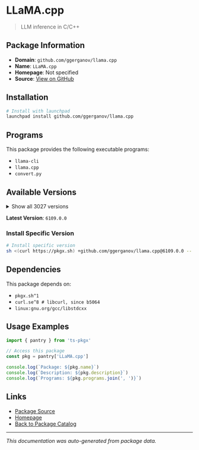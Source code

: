 # LLaMA.cpp

> LLM inference in C/C++

## Package Information

- **Domain**: `github.com/ggerganov/llama.cpp`
- **Name**: `LLaMA.cpp`
- **Homepage**: Not specified
- **Source**: [View on GitHub](https://github.com/pkgxdev/pantry/tree/main/projects/github.com/ggerganov/llama.cpp/package.yml)

## Installation

```bash
# Install with launchpad
launchpad install github.com/ggerganov/llama.cpp
```

## Programs

This package provides the following executable programs:

- `llama-cli`
- `llama.cpp`
- `convert.py`

## Available Versions

<details>
<summary>Show all 3027 versions</summary>

- `6109.0.0`, `6106.0.0`, `6105.0.0`, `6104.0.0`, `6103.0.0`
- `6102.0.0`, `6101.0.0`, `6100.0.0`, `6099.0.0`, `6098.0.0`
- `6097.0.0`, `6096.0.0`, `6095.0.0`, `6093.0.0`, `6092.0.0`
- `6090.0.0`, `6089.0.0`, `6088.0.0`, `6087.0.0`, `6085.0.0`
- `6084.0.0`, `6083.0.0`, `6082.0.0`, `6081.0.0`, `6080.0.0`
- `6079.0.0`, `6078.0.0`, `6076.0.0`, `6075.0.0`, `6074.0.0`
- `6073.0.0`, `6070.0.0`, `6067.0.0`, `6066.0.0`, `6065.0.0`
- `6064.0.0`, `6063.0.0`, `6062.0.0`, `6061.0.0`, `6060.0.0`
- `6059.0.0`, `6058.0.0`, `6057.0.0`, `6056.0.0`, `6055.0.0`
- `6054.0.0`, `6052.0.0`, `6051.0.0`, `6050.0.0`, `6049.0.0`
- `6048.0.0`, `6047.0.0`, `6045.0.0`, `6044.0.0`, `6043.0.0`
- `6042.0.0`, `6041.0.0`, `6040.0.0`, `6039.0.0`, `6038.0.0`
- `6037.0.0`, `6036.0.0`, `6035.0.0`, `6032.0.0`, `6031.0.0`
- `6030.0.0`, `6029.0.0`, `6027.0.0`, `6026.0.0`, `6025.0.0`
- `6024.0.0`, `6023.0.0`, `6022.0.0`, `6020.0.0`, `6018.0.0`
- `6017.0.0`, `6016.0.0`, `6015.0.0`, `6014.0.0`, `6013.0.0`
- `6012.0.0`, `6011.0.0`, `6002.0.0`, `6001.0.0`, `6000.0.0`
- `5999.0.0`, `5998.0.0`, `5997.0.0`, `5996.0.0`, `5995.0.0`
- `5994.0.0`, `5993.0.0`, `5992.0.0`, `5990.0.0`, `5989.0.0`
- `5988.0.0`, `5987.0.0`, `5986.0.0`, `5985.0.0`, `5984.0.0`
- `5981.0.0`, `5980.0.0`, `5979.0.0`, `5978.0.0`, `5976.0.0`
- `5975.0.0`, `5973.0.0`, `5972.0.0`, `5970.0.0`, `5968.0.0`
- `5967.0.0`, `5966.0.0`, `5965.0.0`, `5963.0.0`, `5962.0.0`
- `5961.0.0`, `5960.0.0`, `5959.0.0`, `5958.0.0`, `5957.0.0`
- `5956.0.0`, `5954.0.0`, `5953.0.0`, `5952.0.0`, `5950.0.0`
- `5949.0.0`, `5943.0.0`, `5942.0.0`, `5941.0.0`, `5940.0.0`
- `5937.0.0`, `5936.0.0`, `5935.0.0`, `5934.0.0`, `5933.0.0`
- `5932.0.0`, `5930.0.0`, `5929.0.0`, `5928.0.0`, `5927.0.0`
- `5924.0.0`, `5923.0.0`, `5922.0.0`, `5921.0.0`, `5920.0.0`
- `5919.0.0`, `5916.0.0`, `5914.0.0`, `5913.0.0`, `5912.0.0`
- `5911.0.0`, `5910.0.0`, `5909.0.0`, `5908.0.0`, `5904.0.0`
- `5902.0.0`, `5901.0.0`, `5900.0.0`, `5899.0.0`, `5898.0.0`
- `5897.0.0`, `5896.0.0`, `5895.0.0`, `5894.0.0`, `5893.0.0`
- `5892.0.0`, `5891.0.0`, `5890.0.0`, `5889.0.0`, `5888.0.0`
- `5887.0.0`, `5886.0.0`, `5884.0.0`, `5882.0.0`, `5880.0.0`
- `5876.0.0`, `5875.0.0`, `5874.0.0`, `5873.0.0`, `5872.0.0`
- `5870.0.0`, `5869.0.0`, `5868.0.0`, `5867.0.0`, `5866.0.0`
- `5865.0.0`, `5864.0.0`, `5863.0.0`, `5862.0.0`, `5861.0.0`
- `5860.0.0`, `5859.0.0`, `5858.0.0`, `5857.0.0`, `5856.0.0`
- `5855.0.0`, `5854.0.0`, `5853.0.0`, `5852.0.0`, `5851.0.0`
- `5849.0.0`, `5848.0.0`, `5847.0.0`, `5846.0.0`, `5845.0.0`
- `5844.0.0`, `5843.0.0`, `5841.0.0`, `5840.0.0`, `5839.0.0`
- `5838.0.0`, `5837.0.0`, `5836.0.0`, `5835.0.0`, `5834.0.0`
- `5833.0.0`, `5832.0.0`, `5831.0.0`, `5830.0.0`, `5829.0.0`
- `5828.0.0`, `5827.0.0`, `5826.0.0`, `5825.0.0`, `5824.0.0`
- `5823.0.0`, `5822.0.0`, `5821.0.0`, `5820.0.0`, `5819.0.0`
- `5817.0.0`, `5816.0.0`, `5815.0.0`, `5814.0.0`, `5812.0.0`
- `5811.0.0`, `5809.0.0`, `5808.0.0`, `5804.0.0`, `5803.0.0`
- `5802.0.0`, `5801.0.0`, `5798.0.0`, `5797.0.0`, `5795.0.0`
- `5794.0.0`, `5793.0.0`, `5792.0.0`, `5788.0.0`, `5787.0.0`
- `5785.0.0`, `5784.0.0`, `5783.0.0`, `5782.0.0`, `5780.0.0`
- `5778.0.0`, `5777.0.0`, `5775.0.0`, `5774.0.0`, `5773.0.0`
- `5772.0.0`, `5771.0.0`, `5770.0.0`, `5769.0.0`, `5760.0.0`
- `5759.0.0`, `5757.0.0`, `5756.0.0`, `5755.0.0`, `5754.0.0`
- `5753.0.0`, `5752.0.0`, `5751.0.0`, `5749.0.0`, `5747.0.0`
- `5745.0.0`, `5744.0.0`, `5743.0.0`, `5742.0.0`, `5740.0.0`
- `5738.0.0`, `5737.0.0`, `5736.0.0`, `5735.0.0`, `5734.0.0`
- `5733.0.0`, `5731.0.0`, `5729.0.0`, `5728.0.0`, `5726.0.0`
- `5723.0.0`, `5722.0.0`, `5721.0.0`, `5720.0.0`, `5719.0.0`
- `5718.0.0`, `5717.0.0`, `5716.0.0`, `5715.0.0`, `5714.0.0`
- `5713.0.0`, `5712.0.0`, `5711.0.0`, `5709.0.0`, `5708.0.0`
- `5707.0.0`, `5706.0.0`, `5704.0.0`, `5703.0.0`, `5702.0.0`
- `5701.0.0`, `5699.0.0`, `5698.0.0`, `5697.0.0`, `5696.0.0`
- `5695.0.0`, `5693.0.0`, `5689.0.0`, `5688.0.0`, `5687.0.0`
- `5686.0.0`, `5685.0.0`, `5684.0.0`, `5683.0.0`, `5682.0.0`
- `5681.0.0`, `5679.0.0`, `5676.0.0`, `5675.0.0`, `5674.0.0`
- `5673.0.0`, `5672.0.0`, `5671.0.0`, `5670.0.0`, `5669.0.0`
- `5668.0.0`, `5667.0.0`, `5666.0.0`, `5664.0.0`, `5662.0.0`
- `5659.0.0`, `5657.0.0`, `5655.0.0`, `5654.0.0`, `5653.0.0`
- `5652.0.0`, `5651.0.0`, `5650.0.0`, `5649.0.0`, `5648.0.0`
- `5646.0.0`, `5645.0.0`, `5644.0.0`, `5642.0.0`, `5641.0.0`
- `5640.0.0`, `5639.0.0`, `5638.0.0`, `5637.0.0`, `5636.0.0`
- `5634.0.0`, `5633.0.0`, `5632.0.0`, `5631.0.0`, `5630.0.0`
- `5629.0.0`, `5627.0.0`, `5625.0.0`, `5624.0.0`, `5622.0.0`
- `5621.0.0`, `5620.0.0`, `5618.0.0`, `5617.0.0`, `5615.0.0`
- `5614.0.0`, `5613.0.0`, `5612.0.0`, `5610.0.0`, `5609.0.0`
- `5608.0.0`, `5606.0.0`, `5604.0.0`, `5603.0.0`, `5602.0.0`
- `5601.0.0`, `5600.0.0`, `5598.0.0`, `5596.0.0`, `5595.0.0`
- `5593.0.0`, `5592.0.0`, `5591.0.0`, `5590.0.0`, `5589.0.0`
- `5588.0.0`, `5587.0.0`, `5586.0.0`, `5585.0.0`, `5584.0.0`
- `5581.0.0`, `5580.0.0`, `5578.0.0`, `5577.0.0`, `5576.0.0`
- `5575.0.0`, `5574.0.0`, `5573.0.0`, `5572.0.0`, `5571.0.0`
- `5569.0.0`, `5568.0.0`, `5560.0.0`, `5559.0.0`, `5558.0.0`
- `5556.0.0`, `5555.0.0`, `5554.0.0`, `5552.0.0`, `5551.0.0`
- `5548.0.0`, `5547.0.0`, `5546.0.0`, `5545.0.0`, `5544.0.0`
- `5543.0.0`, `5541.0.0`, `5540.0.0`, `5539.0.0`, `5538.0.0`
- `5537.0.0`, `5535.0.0`, `5534.0.0`, `5533.0.0`, `5532.0.0`
- `5530.0.0`, `5529.0.0`, `5526.0.0`, `5524.0.0`, `5522.0.0`
- `5519.0.0`, `5517.0.0`, `5516.0.0`, `5515.0.0`, `5514.0.0`
- `5513.0.0`, `5512.0.0`, `5510.0.0`, `5509.0.0`, `5508.0.0`
- `5506.0.0`, `5505.0.0`, `5504.0.0`, `5503.0.0`, `5502.0.0`
- `5501.0.0`, `5499.0.0`, `5498.0.0`, `5497.0.0`, `5495.0.0`
- `5494.0.0`, `5493.0.0`, `5492.0.0`, `5490.0.0`, `5489.0.0`
- `5488.0.0`, `5486.0.0`, `5484.0.0`, `5483.0.0`, `5481.0.0`
- `5480.0.0`, `5479.0.0`, `5478.0.0`, `5477.0.0`, `5476.0.0`
- `5475.0.0`, `5474.0.0`, `5473.0.0`, `5472.0.0`, `5471.0.0`
- `5468.0.0`, `5466.0.0`, `5465.0.0`, `5464.0.0`, `5463.0.0`
- `5462.0.0`, `5461.0.0`, `5460.0.0`, `5459.0.0`, `5458.0.0`
- `5456.0.0`, `5454.0.0`, `5453.0.0`, `5452.0.0`, `5451.0.0`
- `5450.0.0`, `5449.0.0`, `5448.0.0`, `5446.0.0`, `5444.0.0`
- `5443.0.0`, `5442.0.0`, `5441.0.0`, `5440.0.0`, `5439.0.0`
- `5438.0.0`, `5437.0.0`, `5436.0.0`, `5435.0.0`, `5434.0.0`
- `5432.0.0`, `5431.0.0`, `5430.0.0`, `5429.0.0`, `5427.0.0`
- `5426.0.0`, `5425.0.0`, `5423.0.0`, `5422.0.0`, `5421.0.0`
- `5417.0.0`, `5415.0.0`, `5414.0.0`, `5412.0.0`, `5411.0.0`
- `5410.0.0`, `5409.0.0`, `5406.0.0`, `5405.0.0`, `5404.0.0`
- `5402.0.0`, `5401.0.0`, `5400.0.0`, `5395.0.0`, `5394.0.0`
- `5392.0.0`, `5391.0.0`, `5390.0.0`, `5388.0.0`, `5387.0.0`
- `5385.0.0`, `5384.0.0`, `5382.0.0`, `5381.0.0`, `5380.0.0`
- `5379.0.0`, `5378.0.0`, `5377.0.0`, `5372.0.0`, `5371.0.0`
- `5370.0.0`, `5368.0.0`, `5367.0.0`, `5366.0.0`, `5365.0.0`
- `5363.0.0`, `5361.0.0`, `5360.0.0`, `5359.0.0`, `5358.0.0`
- `5357.0.0`, `5356.0.0`, `5355.0.0`, `5354.0.0`, `5353.0.0`
- `5352.0.0`, `5351.0.0`, `5350.0.0`, `5349.0.0`, `5347.0.0`
- `5346.0.0`, `5345.0.0`, `5344.0.0`, `5342.0.0`, `5341.0.0`
- `5340.0.0`, `5338.0.0`, `5336.0.0`, `5335.0.0`, `5334.0.0`
- `5333.0.0`, `5332.0.0`, `5331.0.0`, `5330.0.0`, `5329.0.0`
- `5328.0.0`, `5327.0.0`, `5326.0.0`, `5325.0.0`, `5324.0.0`
- `5323.0.0`, `5322.0.0`, `5321.0.0`, `5320.0.0`, `5318.0.0`
- `5317.0.0`, `5313.0.0`, `5311.0.0`, `5310.0.0`, `5309.0.0`
- `5308.0.0`, `5306.0.0`, `5303.0.0`, `5302.0.0`, `5301.0.0`
- `5300.0.0`, `5299.0.0`, `5298.0.0`, `5297.0.0`, `5296.0.0`
- `5295.0.0`, `5293.0.0`, `5292.0.0`, `5289.0.0`, `5287.0.0`
- `5286.0.0`, `5284.0.0`, `5283.0.0`, `5281.0.0`, `5280.0.0`
- `5279.0.0`, `5278.0.0`, `5277.0.0`, `5276.0.0`, `5275.0.0`
- `5274.0.0`, `5273.0.0`, `5272.0.0`, `5271.0.0`, `5270.0.0`
- `5269.0.0`, `5267.0.0`, `5266.0.0`, `5265.0.0`, `5261.0.0`
- `5260.0.0`, `5259.0.0`, `5258.0.0`, `5257.0.0`, `5255.0.0`
- `5254.0.0`, `5253.0.0`, `5252.0.0`, `5250.0.0`, `5249.0.0`
- `5248.0.0`, `5246.0.0`, `5243.0.0`, `5242.0.0`, `5241.0.0`
- `5239.0.0`, `5237.0.0`, `5236.0.0`, `5235.0.0`, `5233.0.0`
- `5232.0.0`, `5231.0.0`, `5230.0.0`, `5228.0.0`, `5226.0.0`
- `5225.0.0`, `5223.0.0`, `5222.0.0`, `5221.0.0`, `5220.0.0`
- `5219.0.0`, `5218.0.0`, `5217.0.0`, `5216.0.0`, `5215.0.0`
- `5214.0.0`, `5213.0.0`, `5212.0.0`, `5211.0.0`, `5210.0.0`
- `5209.0.0`, `5208.0.0`, `5207.0.0`, `5205.0.0`, `5204.0.0`
- `5202.0.0`, `5201.0.0`, `5200.0.0`, `5199.0.0`, `5198.0.0`
- `5197.0.0`, `5196.0.0`, `5195.0.0`, `5194.0.0`, `5193.0.0`
- `5192.0.0`, `5191.0.0`, `5190.0.0`, `5189.0.0`, `5188.0.0`
- `5187.0.0`, `5186.0.0`, `5185.0.0`, `5184.0.0`, `5181.0.0`
- `5180.0.0`, `5178.0.0`, `5177.0.0`, `5176.0.0`, `5175.0.0`
- `5174.0.0`, `5173.0.0`, `5171.0.0`, `5170.0.0`, `5169.0.0`
- `5166.0.0`, `5165.0.0`, `5164.0.0`, `5163.0.0`, `5162.0.0`
- `5161.0.0`, `5160.0.0`, `5159.0.0`, `5158.0.0`, `5156.0.0`
- `5155.0.0`, `5153.0.0`, `5152.0.0`, `5151.0.0`, `5150.0.0`
- `5149.0.0`, `5148.0.0`, `5147.0.0`, `5146.0.0`, `5145.0.0`
- `5144.0.0`, `5143.0.0`, `5142.0.0`, `5141.0.0`, `5140.0.0`
- `5138.0.0`, `5137.0.0`, `5136.0.0`, `5135.0.0`, `5134.0.0`
- `5133.0.0`, `5132.0.0`, `5131.0.0`, `5129.0.0`, `5127.0.0`
- `5126.0.0`, `5125.0.0`, `5124.0.0`, `5123.0.0`, `5122.0.0`
- `5121.0.0`, `5120.0.0`, `5119.0.0`, `5118.0.0`, `5117.0.0`
- `5116.0.0`, `5115.0.0`, `5114.0.0`, `5113.0.0`, `5108.0.0`
- `5107.0.0`, `5106.0.0`, `5099.0.0`, `5097.0.0`, `5096.0.0`
- `5094.0.0`, `5093.0.0`, `5092.0.0`, `5089.0.0`, `5086.0.0`
- `5085.0.0`, `5084.0.0`, `5083.0.0`, `5082.0.0`, `5081.0.0`
- `5080.0.0`, `5079.0.0`, `5078.0.0`, `5076.0.0`, `5074.0.0`
- `5073.0.0`, `5072.0.0`, `5071.0.0`, `5066.0.0`, `5064.0.0`
- `5062.0.0`, `5061.0.0`, `5060.0.0`, `5059.0.0`, `5058.0.0`
- `5057.0.0`, `5056.0.0`, `5055.0.0`, `5054.0.0`, `5053.0.0`
- `5052.0.0`, `5050.0.0`, `5049.0.0`, `5046.0.0`, `5045.0.0`
- `5043.0.0`, `5041.0.0`, `5039.0.0`, `5038.0.0`, `5037.0.0`
- `5036.0.0`, `5035.0.0`, `5034.0.0`, `5033.0.0`, `5032.0.0`
- `5031.0.0`, `5030.0.0`, `5029.0.0`, `5028.0.0`, `5026.0.0`
- `5025.0.0`, `5022.0.0`, `5021.0.0`, `5019.0.0`, `5018.0.0`
- `5017.0.0`, `5016.0.0`, `5015.0.0`, `5013.0.0`, `5012.0.0`
- `5010.0.0`, `5009.0.0`, `5006.0.0`, `5005.0.0`, `5004.0.0`
- `5003.0.0`, `5002.0.0`, `5001.0.0`, `4999.0.0`, `4998.0.0`
- `4997.0.0`, `4992.0.0`, `4991.0.0`, `4990.0.0`, `4988.0.0`
- `4987.0.0`, `4986.0.0`, `4985.0.0`, `4984.0.0`, `4982.0.0`
- `4981.0.0`, `4980.0.0`, `4978.0.0`, `4977.0.0`, `4976.0.0`
- `4974.0.0`, `4972.0.0`, `4970.0.0`, `4969.0.0`, `4967.0.0`
- `4966.0.0`, `4964.0.0`, `4963.0.0`, `4961.0.0`, `4958.0.0`
- `4957.0.0`, `4956.0.0`, `4953.0.0`, `4951.0.0`, `4948.0.0`
- `4947.0.0`, `4945.0.0`, `4944.0.0`, `4942.0.0`, `4940.0.0`
- `4939.0.0`, `4938.0.0`, `4937.0.0`, `4936.0.0`, `4935.0.0`
- `4934.0.0`, `4933.0.0`, `4932.0.0`, `4930.0.0`, `4929.0.0`
- `4927.0.0`, `4926.0.0`, `4925.0.0`, `4924.0.0`, `4923.0.0`
- `4921.0.0`, `4920.0.0`, `4919.0.0`, `4916.0.0`, `4915.0.0`
- `4914.0.0`, `4913.0.0`, `4912.0.0`, `4911.0.0`, `4910.0.0`
- `4909.0.0`, `4908.0.0`, `4907.0.0`, `4905.0.0`, `4903.0.0`
- `4902.0.0`, `4901.0.0`, `4900.0.0`, `4899.0.0`, `4898.0.0`
- `4897.0.0`, `4896.0.0`, `4895.0.0`, `4893.0.0`, `4892.0.0`
- `4891.0.0`, `4889.0.0`, `4888.0.0`, `4886.0.0`, `4885.0.0`
- `4884.0.0`, `4882.0.0`, `4880.0.0`, `4879.0.0`, `4877.0.0`
- `4876.0.0`, `4875.0.0`, `4874.0.0`, `4873.0.0`, `4872.0.0`
- `4871.0.0`, `4870.0.0`, `4869.0.0`, `4868.0.0`, `4867.0.0`
- `4865.0.0`, `4864.0.0`, `4863.0.0`, `4861.0.0`, `4860.0.0`
- `4859.0.0`, `4856.0.0`, `4855.0.0`, `4854.0.0`, `4853.0.0`
- `4851.0.0`, `4849.0.0`, `4848.0.0`, `4847.0.0`, `4846.0.0`
- `4837.0.0`, `4836.0.0`, `4835.0.0`, `4834.0.0`, `4833.0.0`
- `4832.0.0`, `4831.0.0`, `4830.0.0`, `4829.0.0`, `4827.0.0`
- `4826.0.0`, `4824.0.0`, `4823.0.0`, `4821.0.0`, `4820.0.0`
- `4819.0.0`, `4818.0.0`, `4806.0.0`, `4805.0.0`, `4804.0.0`
- `4803.0.0`, `4801.0.0`, `4800.0.0`, `4799.0.0`, `4798.0.0`
- `4797.0.0`, `4796.0.0`, `4793.0.0`, `4792.0.0`, `4790.0.0`
- `4789.0.0`, `4788.0.0`, `4786.0.0`, `4785.0.0`, `4784.0.0`
- `4783.0.0`, `4778.0.0`, `4777.0.0`, `4776.0.0`, `4775.0.0`
- `4774.0.0`, `4773.0.0`, `4771.0.0`, `4770.0.0`, `4769.0.0`
- `4768.0.0`, `4767.0.0`, `4765.0.0`, `4764.0.0`, `4763.0.0`
- `4762.0.0`, `4761.0.0`, `4760.0.0`, `4759.0.0`, `4756.0.0`
- `4755.0.0`, `4754.0.0`, `4753.0.0`, `4751.0.0`, `4749.0.0`
- `4747.0.0`, `4746.0.0`, `4745.0.0`, `4743.0.0`, `4742.0.0`
- `4739.0.0`, `4738.0.0`, `4735.0.0`, `4734.0.0`, `4733.0.0`
- `4732.0.0`, `4731.0.0`, `4730.0.0`, `4728.0.0`, `4727.0.0`
- `4724.0.0`, `4722.0.0`, `4721.0.0`, `4720.0.0`, `4719.0.0`
- `4718.0.0`, `4717.0.0`, `4716.0.0`, `4714.0.0`, `4713.0.0`
- `4712.0.0`, `4710.0.0`, `4708.0.0`, `4707.0.0`, `4706.0.0`
- `4705.0.0`, `4704.0.0`, `4702.0.0`, `4699.0.0`, `4698.0.0`
- `4696.0.0`, `4695.0.0`, `4694.0.0`, `4692.0.0`, `4689.0.0`
- `4688.0.0`, `4686.0.0`, `4683.0.0`, `4682.0.0`, `4681.0.0`
- `4679.0.0`, `4678.0.0`, `4677.0.0`, `4676.0.0`, `4675.0.0`
- `4671.0.0`, `4667.0.0`, `4666.0.0`, `4663.0.0`, `4662.0.0`
- `4661.0.0`, `4660.0.0`, `4659.0.0`, `4658.0.0`, `4657.0.0`
- `4651.0.0`, `4649.0.0`, `4648.0.0`, `4647.0.0`, `4646.0.0`
- `4644.0.0`, `4643.0.0`, `4642.0.0`, `4641.0.0`, `4640.0.0`
- `4639.0.0`, `4637.0.0`, `4636.0.0`, `4634.0.0`, `4633.0.0`
- `4631.0.0`, `4628.0.0`, `4623.0.0`, `4621.0.0`, `4620.0.0`
- `4619.0.0`, `4618.0.0`, `4617.0.0`, `4616.0.0`, `4615.0.0`
- `4614.0.0`, `4613.0.0`, `4611.0.0`, `4610.0.0`, `4609.0.0`
- `4608.0.0`, `4607.0.0`, `4606.0.0`, `4605.0.0`, `4604.0.0`
- `4603.0.0`, `4601.0.0`, `4600.0.0`, `4599.0.0`, `4598.0.0`
- `4595.0.0`, `4594.0.0`, `4589.0.0`, `4588.0.0`, `4586.0.0`
- `4585.0.0`, `4583.0.0`, `4581.0.0`, `4580.0.0`, `4576.0.0`
- `4575.0.0`, `4574.0.0`, `4572.0.0`, `4570.0.0`, `4569.0.0`
- `4568.0.0`, `4567.0.0`, `4566.0.0`, `4565.0.0`, `4564.0.0`
- `4562.0.0`, `4560.0.0`, `4559.0.0`, `4557.0.0`, `4552.0.0`
- `4550.0.0`, `4549.0.0`, `4548.0.0`, `4547.0.0`, `4546.0.0`
- `4545.0.0`, `4543.0.0`, `4542.0.0`, `4539.0.0`, `4538.0.0`
- `4537.0.0`, `4536.0.0`, `4535.0.0`, `4534.0.0`, `4533.0.0`
- `4532.0.0`, `4529.0.0`, `4528.0.0`, `4527.0.0`, `4526.0.0`
- `4525.0.0`, `4524.0.0`, `4523.0.0`, `4522.0.0`, `4521.0.0`
- `4520.0.0`, `4519.0.0`, `4518.0.0`, `4516.0.0`, `4514.0.0`
- `4513.0.0`, `4512.0.0`, `4510.0.0`, `4509.0.0`, `4508.0.0`
- `4506.0.0`, `4504.0.0`, `4503.0.0`, `4502.0.0`, `4501.0.0`
- `4500.0.0`, `4499.0.0`, `4497.0.0`, `4493.0.0`, `4491.0.0`
- `4488.0.0`, `4487.0.0`, `4485.0.0`, `4481.0.0`, `4475.0.0`
- `4474.0.0`, `4468.0.0`, `4467.0.0`, `4466.0.0`, `4465.0.0`
- `4464.0.0`, `4458.0.0`, `4457.0.0`, `4456.0.0`, `4453.0.0`
- `4451.0.0`, `4450.0.0`, `4447.0.0`, `4446.0.0`, `4445.0.0`
- `4443.0.0`, `4440.0.0`, `4439.0.0`, `4438.0.0`, `4437.0.0`
- `4435.0.0`, `4434.0.0`, `4433.0.0`, `4432.0.0`, `4431.0.0`
- `4430.0.0`, `4428.0.0`, `4426.0.0`, `4425.0.0`, `4424.0.0`
- `4423.0.0`, `4422.0.0`, `4421.0.0`, `4420.0.0`, `4419.0.0`
- `4418.0.0`, `4416.0.0`, `4415.0.0`, `4414.0.0`, `4411.0.0`
- `4409.0.0`, `4406.0.0`, `4404.0.0`, `4403.0.0`, `4402.0.0`
- `4400.0.0`, `4399.0.0`, `4398.0.0`, `4397.0.0`, `4396.0.0`
- `4394.0.0`, `4393.0.0`, `4392.0.0`, `4391.0.0`, `4390.0.0`
- `4389.0.0`, `4388.0.0`, `4387.0.0`, `4386.0.0`, `4385.0.0`
- `4384.0.0`, `4383.0.0`, `4382.0.0`, `4381.0.0`, `4380.0.0`
- `4379.0.0`, `4378.0.0`, `4376.0.0`, `4375.0.0`, `4372.0.0`
- `4371.0.0`, `4369.0.0`, `4368.0.0`, `4367.0.0`, `4366.0.0`
- `4365.0.0`, `4363.0.0`, `4362.0.0`, `4361.0.0`, `4360.0.0`
- `4359.0.0`, `4358.0.0`, `4357.0.0`, `4354.0.0`, `4353.0.0`
- `4351.0.0`, `4350.0.0`, `4349.0.0`, `4348.0.0`, `4343.0.0`
- `4342.0.0`, `4341.0.0`, `4338.0.0`, `4337.0.0`, `4333.0.0`
- `4331.0.0`, `4329.0.0`, `4327.0.0`, `4326.0.0`, `4325.0.0`
- `4324.0.0`, `4321.0.0`, `4320.0.0`, `4319.0.0`, `4318.0.0`
- `4317.0.0`, `4315.0.0`, `4314.0.0`, `4312.0.0`, `4311.0.0`
- `4304.0.0`, `4302.0.0`, `4301.0.0`, `4300.0.0`, `4299.0.0`
- `4298.0.0`, `4297.0.0`, `4296.0.0`, `4295.0.0`, `4293.0.0`
- `4292.0.0`, `4291.0.0`, `4290.0.0`, `4288.0.0`, `4287.0.0`
- `4285.0.0`, `4284.0.0`, `4283.0.0`, `4282.0.0`, `4281.0.0`
- `4280.0.0`, `4279.0.0`, `4276.0.0`, `4273.0.0`, `4272.0.0`
- `4271.0.0`, `4267.0.0`, `4266.0.0`, `4265.0.0`, `4262.0.0`
- `4261.0.0`, `4260.0.0`, `4258.0.0`, `4256.0.0`, `4255.0.0`
- `4254.0.0`, `4253.0.0`, `4248.0.0`, `4246.0.0`, `4243.0.0`
- `4242.0.0`, `4240.0.0`, `4239.0.0`, `4234.0.0`, `4233.0.0`
- `4231.0.0`, `4230.0.0`, `4227.0.0`, `4226.0.0`, `4224.0.0`
- `4222.0.0`, `4221.0.0`, `4220.0.0`, `4219.0.0`, `4218.0.0`
- `4217.0.0`, `4216.0.0`, `4215.0.0`, `4214.0.0`, `4212.0.0`
- `4210.0.0`, `4209.0.0`, `4208.0.0`, `4206.0.0`, `4204.0.0`
- `4203.0.0`, `4202.0.0`, `4201.0.0`, `4200.0.0`, `4195.0.0`
- `4191.0.0`, `4179.0.0`, `4178.0.0`, `4177.0.0`, `4176.0.0`
- `4175.0.0`, `4174.0.0`, `4173.0.0`, `4171.0.0`, `4170.0.0`
- `4169.0.0`, `4168.0.0`, `4167.0.0`, `4164.0.0`, `4163.0.0`
- `4162.0.0`, `4161.0.0`, `4160.0.0`, `4157.0.0`, `4154.0.0`
- `4153.0.0`, `4151.0.0`, `4150.0.0`, `4149.0.0`, `4148.0.0`
- `4143.0.0`, `4142.0.0`, `4141.0.0`, `4139.0.0`, `4138.0.0`
- `4137.0.0`, `4134.0.0`, `4133.0.0`, `4132.0.0`, `4131.0.0`
- `4130.0.0`, `4129.0.0`, `4128.0.0`, `4127.0.0`, `4126.0.0`
- `4122.0.0`, `4120.0.0`, `4118.0.0`, `4115.0.0`, `4114.0.0`
- `4113.0.0`, `4112.0.0`, `4111.0.0`, `4103.0.0`, `4102.0.0`
- `4100.0.0`, `4098.0.0`, `4095.0.0`, `4094.0.0`, `4092.0.0`
- `4091.0.0`, `4088.0.0`, `4087.0.0`, `4082.0.0`, `4081.0.0`
- `4080.0.0`, `4079.0.0`, `4078.0.0`, `4077.0.0`, `4076.0.0`
- `4075.0.0`, `4071.0.0`, `4069.0.0`, `4068.0.0`, `4067.0.0`
- `4066.0.0`, `4065.0.0`, `4062.0.0`, `4056.0.0`, `4055.0.0`
- `4053.0.0`, `4052.0.0`, `4050.0.0`, `4048.0.0`, `4044.0.0`
- `4042.0.0`, `4041.0.0`, `4040.0.0`, `4038.0.0`, `4037.0.0`
- `4036.0.0`, `4034.0.0`, `4033.0.0`, `4032.0.0`, `4027.0.0`
- `4026.0.0`, `4025.0.0`, `4024.0.0`, `4023.0.0`, `4020.0.0`
- `4019.0.0`, `4016.0.0`, `4015.0.0`, `4014.0.0`, `4013.0.0`
- `4011.0.0`, `4010.0.0`, `4009.0.0`, `4007.0.0`, `4006.0.0`
- `4005.0.0`, `4003.0.0`, `4002.0.0`, `4001.0.0`, `4000.0.0`
- `3999.0.0`, `3998.0.0`, `3997.0.0`, `3996.0.0`, `3995.0.0`
- `3994.0.0`, `3991.0.0`, `3990.0.0`, `3989.0.0`, `3988.0.0`
- `3987.0.0`, `3985.0.0`, `3984.0.0`, `3983.0.0`, `3982.0.0`
- `3978.0.0`, `3977.0.0`, `3975.0.0`, `3974.0.0`, `3972.0.0`
- `3971.0.0`, `3970.0.0`, `3967.0.0`, `3964.0.0`, `3962.0.0`
- `3961.0.0`, `3960.0.0`, `3958.0.0`, `3957.0.0`, `3952.0.0`
- `3950.0.0`, `3949.0.0`, `3948.0.0`, `3946.0.0`, `3943.0.0`
- `3942.0.0`, `3941.0.0`, `3940.0.0`, `3939.0.0`, `3938.0.0`
- `3936.0.0`, `3935.0.0`, `3933.0.0`, `3932.0.0`, `3931.0.0`
- `3930.0.0`, `3927.0.0`, `3926.0.0`, `3925.0.0`, `3923.0.0`
- `3922.0.0`, `3921.0.0`, `3920.0.0`, `3917.0.0`, `3916.0.0`
- `3914.0.0`, `3912.0.0`, `3911.0.0`, `3909.0.0`, `3907.0.0`
- `3906.0.0`, `3905.0.0`, `3904.0.0`, `3903.0.0`, `3902.0.0`
- `3901.0.0`, `3899.0.0`, `3898.0.0`, `3896.0.0`, `3895.0.0`
- `3892.0.0`, `3889.0.0`, `3887.0.0`, `3886.0.0`, `3883.0.0`
- `3880.0.0`, `3878.0.0`, `3874.0.0`, `3873.0.0`, `3872.0.0`
- `3870.0.0`, `3869.0.0`, `3868.0.0`, `3867.0.0`, `3866.0.0`
- `3865.0.0`, `3864.0.0`, `3863.0.0`, `3861.0.0`, `3856.0.0`
- `3855.0.0`, `3853.0.0`, `3849.0.0`, `3848.0.0`, `3847.0.0`
- `3841.0.0`, `3837.0.0`, `3835.0.0`, `3834.0.0`, `3832.0.0`
- `3831.0.0`, `3829.0.0`, `3828.0.0`, `3827.0.0`, `3825.0.0`
- `3824.0.0`, `3823.0.0`, `3822.0.0`, `3821.0.0`, `3818.0.0`
- `3817.0.0`, `3816.0.0`, `3814.0.0`, `3813.0.0`, `3812.0.0`
- `3811.0.0`, `3808.0.0`, `3807.0.0`, `3806.0.0`, `3805.0.0`
- `3804.0.0`, `3803.0.0`, `3802.0.0`, `3801.0.0`, `3800.0.0`
- `3799.0.0`, `3798.0.0`, `3795.0.0`, `3790.0.0`, `3789.0.0`
- `3788.0.0`, `3787.0.0`, `3786.0.0`, `3785.0.0`, `3783.0.0`
- `3782.0.0`, `3781.0.0`, `3779.0.0`, `3778.0.0`, `3777.0.0`
- `3775.0.0`, `3774.0.0`, `3772.0.0`, `3771.0.0`, `3770.0.0`
- `3767.0.0`, `3766.0.0`, `3765.0.0`, `3764.0.0`, `3763.0.0`
- `3761.0.0`, `3760.0.0`, `3759.0.0`, `3756.0.0`, `3755.0.0`
- `3754.0.0`, `3753.0.0`, `3752.0.0`, `3751.0.0`, `3750.0.0`
- `3749.0.0`, `3747.0.0`, `3744.0.0`, `3743.0.0`, `3740.0.0`
- `3737.0.0`, `3735.0.0`, `3733.0.0`, `3731.0.0`, `3729.0.0`
- `3728.0.0`, `3727.0.0`, `3726.0.0`, `3725.0.0`, `3723.0.0`
- `3721.0.0`, `3720.0.0`, `3718.0.0`, `3717.0.0`, `3716.0.0`
- `3715.0.0`, `3714.0.0`, `3713.0.0`, `3711.0.0`, `3707.0.0`
- `3706.0.0`, `3705.0.0`, `3704.0.0`, `3703.0.0`, `3702.0.0`
- `3701.0.0`, `3700.0.0`, `3699.0.0`, `3688.0.0`, `3687.0.0`
- `3686.0.0`, `3685.0.0`, `3684.0.0`, `3683.0.0`, `3682.0.0`
- `3681.0.0`, `3680.0.0`, `3678.0.0`, `3677.0.0`, `3676.0.0`
- `3675.0.0`, `3674.0.0`, `3672.0.0`, `3671.0.0`, `3669.0.0`
- `3668.0.0`, `3667.0.0`, `3666.0.0`, `3664.0.0`, `3661.0.0`
- `3658.0.0`, `3656.0.0`, `3655.0.0`, `3654.0.0`, `3652.0.0`
- `3651.0.0`, `3649.0.0`, `3647.0.0`, `3645.0.0`, `3644.0.0`
- `3643.0.0`, `3639.0.0`, `3636.0.0`, `3635.0.0`, `3634.0.0`
- `3633.0.0`, `3632.0.0`, `3631.0.0`, `3630.0.0`, `3629.0.0`
- `3625.0.0`, `3623.0.0`, `3622.0.0`, `3621.0.0`, `3620.0.0`
- `3617.0.0`, `3616.0.0`, `3615.0.0`, `3614.0.0`, `3613.0.0`
- `3612.0.0`, `3611.0.0`, `3610.0.0`, `3609.0.0`, `3608.0.0`
- `3607.0.0`, `3606.0.0`, `3604.0.0`, `3603.0.0`, `3600.0.0`
- `3599.0.0`, `3598.0.0`, `3593.0.0`, `3592.0.0`, `3591.0.0`
- `3590.0.0`, `3589.0.0`, `3588.0.0`, `3587.0.0`, `3585.0.0`
- `3584.0.0`, `3583.0.0`, `3582.0.0`, `3581.0.0`, `3580.0.0`
- `3578.0.0`, `3577.0.0`, `3575.0.0`, `3574.0.0`, `3573.0.0`
- `3571.0.0`, `3567.0.0`, `3566.0.0`, `3565.0.0`, `3564.0.0`
- `3563.0.0`, `3561.0.0`, `3560.0.0`, `3559.0.0`, `3557.0.0`
- `3556.0.0`, `3551.0.0`, `3547.0.0`, `3543.0.0`, `3542.0.0`
- `3541.0.0`, `3540.0.0`, `3539.0.0`, `3538.0.0`, `3537.0.0`
- `3536.0.0`, `3534.0.0`, `3532.0.0`, `3531.0.0`, `3529.0.0`
- `3528.0.0`, `3527.0.0`, `3525.0.0`, `3524.0.0`, `3522.0.0`
- `3520.0.0`, `3519.0.0`, `3517.0.0`, `3516.0.0`, `3515.0.0`
- `3512.0.0`, `3510.0.0`, `3509.0.0`, `3508.0.0`, `3506.0.0`
- `3505.0.0`, `3504.0.0`, `3503.0.0`, `3502.0.0`, `3501.0.0`
- `3500.0.0`, `3499.0.0`, `3498.0.0`, `3497.0.0`, `3496.0.0`
- `3495.0.0`, `3490.0.0`, `3489.0.0`, `3488.0.0`, `3487.0.0`
- `3486.0.0`, `3485.0.0`, `3484.0.0`, `3483.0.0`, `3482.0.0`
- `3479.0.0`, `3472.0.0`, `3471.0.0`, `3470.0.0`, `3469.0.0`
- `3468.0.0`, `3467.0.0`, `3465.0.0`, `3464.0.0`, `3463.0.0`
- `3462.0.0`, `3461.0.0`, `3460.0.0`, `3459.0.0`, `3458.0.0`
- `3456.0.0`, `3452.0.0`, `3451.0.0`, `3450.0.0`, `3449.0.0`
- `3447.0.0`, `3445.0.0`, `3442.0.0`, `3441.0.0`, `3440.0.0`
- `3438.0.0`, `3437.0.0`, `3436.0.0`, `3434.0.0`, `3433.0.0`
- `3428.0.0`, `3427.0.0`, `3425.0.0`, `3423.0.0`, `3421.0.0`
- `3419.0.0`, `3418.0.0`, `3416.0.0`, `3412.0.0`, `3408.0.0`
- `3407.0.0`, `3406.0.0`, `3405.0.0`, `3403.0.0`, `3402.0.0`
- `3400.0.0`, `3398.0.0`, `3396.0.0`, `3394.0.0`, `3393.0.0`
- `3392.0.0`, `3389.0.0`, `3387.0.0`, `3386.0.0`, `3385.0.0`
- `3384.0.0`, `3383.0.0`, `3382.0.0`, `3381.0.0`, `3378.0.0`
- `3376.0.0`, `3375.0.0`, `3374.0.0`, `3373.0.0`, `3371.0.0`
- `3370.0.0`, `3369.0.0`, `3368.0.0`, `3367.0.0`, `3366.0.0`
- `3365.0.0`, `3363.0.0`, `3361.0.0`, `3358.0.0`, `3356.0.0`
- `3355.0.0`, `3354.0.0`, `3353.0.0`, `3347.0.0`, `3345.0.0`
- `3342.0.0`, `3341.0.0`, `3340.0.0`, `3334.0.0`, `3333.0.0`
- `3332.0.0`, `3328.0.0`, `3327.0.0`, `3325.0.0`, `3324.0.0`
- `3322.0.0`, `3317.0.0`, `3316.0.0`, `3315.0.0`, `3314.0.0`
- `3311.0.0`, `3309.0.0`, `3307.0.0`, `3306.0.0`, `3305.0.0`
- `3304.0.0`, `3303.0.0`, `3295.0.0`, `3294.0.0`, `3293.0.0`
- `3292.0.0`, `3291.0.0`, `3290.0.0`, `3289.0.0`, `3287.0.0`
- `3286.0.0`, `3285.0.0`, `3284.0.0`, `3283.0.0`, `3282.0.0`
- `3280.0.0`, `3279.0.0`, `3278.0.0`, `3276.0.0`, `3274.0.0`
- `3273.0.0`, `3269.0.0`, `3267.0.0`, `3266.0.0`, `3265.0.0`
- `3264.0.0`, `3263.0.0`, `3262.0.0`, `3261.0.0`, `3260.0.0`
- `3259.0.0`, `3258.0.0`, `3256.0.0`, `3254.0.0`, `3252.0.0`
- `3250.0.0`, `3249.0.0`, `3248.0.0`, `3246.0.0`, `3245.0.0`
- `3243.0.0`, `3242.0.0`, `3241.0.0`, `3240.0.0`, `3233.0.0`
- `3232.0.0`, `3231.0.0`, `3230.0.0`, `3229.0.0`, `3228.0.0`
- `3227.0.0`, `3226.0.0`, `3223.0.0`, `3222.0.0`, `3220.0.0`
- `3219.0.0`, `3218.0.0`, `3216.0.0`, `3212.0.0`, `3211.0.0`
- `3209.0.0`, `3208.0.0`, `3206.0.0`, `3205.0.0`, `3204.0.0`
- `3202.0.0`, `3201.0.0`, `3199.0.0`, `3197.0.0`, `3195.0.0`
- `3194.0.0`, `3193.0.0`, `3190.0.0`, `3189.0.0`, `3188.0.0`
- `3187.0.0`, `3186.0.0`, `3184.0.0`, `3183.0.0`, `3182.0.0`
- `3181.0.0`, `3180.0.0`, `3179.0.0`, `3178.0.0`, `3177.0.0`
- `3175.0.0`, `3166.0.0`, `3163.0.0`, `3162.0.0`, `3158.0.0`
- `3156.0.0`, `3154.0.0`, `3153.0.0`, `3152.0.0`, `3151.0.0`
- `3150.0.0`, `3149.0.0`, `3148.0.0`, `3147.0.0`, `3146.0.0`
- `3145.0.0`, `3143.0.0`, `3140.0.0`, `3139.0.0`, `3138.0.0`
- `3135.0.0`, `3134.0.0`, `3131.0.0`, `3130.0.0`, `3091.0.0`
- `3089.0.0`, `3088.0.0`, `3087.0.0`, `3086.0.0`, `3085.0.0`
- `3083.0.0`, `3082.0.0`, `3080.0.0`, `3079.0.0`, `3078.0.0`
- `3077.0.0`, `3076.0.0`, `3075.0.0`, `3074.0.0`, `3073.0.0`
- `3072.0.0`, `3071.0.0`, `3070.0.0`, `3067.0.0`, `3066.0.0`
- `3065.0.0`, `3063.0.0`, `3058.0.0`, `3056.0.0`, `3051.0.0`
- `3046.0.0`, `3045.0.0`, `3044.0.0`, `3042.0.0`, `3040.0.0`
- `3039.0.0`, `3038.0.0`, `3037.0.0`, `3036.0.0`, `3035.0.0`
- `3033.0.0`, `3030.0.0`, `3029.0.0`, `3028.0.0`, `3027.0.0`
- `3026.0.0`, `3025.0.0`, `3024.0.0`, `3023.0.0`, `3021.0.0`
- `3019.0.0`, `3018.0.0`, `3015.0.0`, `3014.0.0`, `3012.0.0`
- `3011.0.0`, `3010.0.0`, `3008.0.0`, `3007.0.0`, `3006.0.0`
- `3003.0.0`, `3001.0.0`, `2998.0.0`, `2996.0.0`, `2995.0.0`
- `2994.0.0`, `2993.0.0`, `2992.0.0`, `2989.0.0`, `2988.0.0`
- `2985.0.0`, `2984.0.0`, `2982.0.0`, `2981.0.0`, `2979.0.0`
- `2978.0.0`, `2976.0.0`, `2974.0.0`, `2973.0.0`, `2972.0.0`
- `2970.0.0`, `2969.0.0`, `2968.0.0`, `2967.0.0`, `2966.0.0`
- `2965.0.0`, `2964.0.0`, `2963.0.0`, `2962.0.0`, `2961.0.0`
- `2958.0.0`, `2956.0.0`, `2955.0.0`, `2953.0.0`, `2952.0.0`
- `2950.0.0`, `2949.0.0`, `2948.0.0`, `2946.0.0`, `2945.0.0`
- `2943.0.0`, `2941.0.0`, `2940.0.0`, `2939.0.0`, `2938.0.0`
- `2937.0.0`, `2936.0.0`, `2934.0.0`, `2933.0.0`, `2932.0.0`
- `2930.0.0`, `2929.0.0`, `2928.0.0`, `2927.0.0`, `2926.0.0`
- `2923.0.0`, `2922.0.0`, `2921.0.0`, `2918.0.0`, `2917.0.0`
- `2916.0.0`, `2915.0.0`, `2914.0.0`, `2913.0.0`, `2910.0.0`
- `2909.0.0`, `2908.0.0`, `2906.0.0`, `2901.0.0`, `2899.0.0`
- `2897.0.0`, `2894.0.0`, `2893.0.0`, `2892.0.0`, `2891.0.0`
- `2890.0.0`, `2889.0.0`, `2885.0.0`, `2884.0.0`, `2879.0.0`
- `2878.0.0`, `2877.0.0`, `2876.0.0`, `2875.0.0`, `2874.0.0`
- `2871.0.0`, `2870.0.0`, `2868.0.0`, `2867.0.0`, `2865.0.0`
- `2864.0.0`, `2862.0.0`, `2861.0.0`, `2860.0.0`, `2859.0.0`
- `2854.0.0`, `2852.0.0`, `2848.0.0`, `2847.0.0`, `2846.0.0`
- `2845.0.0`, `2844.0.0`, `2843.0.0`, `2842.0.0`, `2840.0.0`
- `2839.0.0`, `2838.0.0`, `2837.0.0`, `2836.0.0`, `2835.0.0`
- `2834.0.0`, `2831.0.0`, `2830.0.0`, `2828.0.0`, `2826.0.0`
- `2824.0.0`, `2822.0.0`, `2821.0.0`, `2820.0.0`, `2818.0.0`
- `2817.0.0`, `2816.0.0`, `2815.0.0`, `2813.0.0`, `2812.0.0`
- `2811.0.0`, `2808.0.0`, `2805.0.0`, `2804.0.0`, `2803.0.0`
- `2800.0.0`, `2797.0.0`, `2794.0.0`, `2793.0.0`, `2791.0.0`
- `2789.0.0`, `2787.0.0`, `2785.0.0`, `2784.0.0`, `2783.0.0`
- `2781.0.0`, `2780.0.0`, `2779.0.0`, `2777.0.0`, `2776.0.0`
- `2775.0.0`, `2774.0.0`, `2773.0.0`, `2772.0.0`, `2771.0.0`
- `2769.0.0`, `2767.0.0`, `2766.0.0`, `2764.0.0`, `2763.0.0`
- `2761.0.0`, `2760.0.0`, `2757.0.0`, `2756.0.0`, `2755.0.0`
- `2754.0.0`, `2753.0.0`, `2751.0.0`, `2750.0.0`, `2749.0.0`
- `2748.0.0`, `2747.0.0`, `2746.0.0`, `2740.0.0`, `2737.0.0`
- `2736.0.0`, `2735.0.0`, `2734.0.0`, `2731.0.0`, `2730.0.0`
- `2729.0.0`, `2728.0.0`, `2727.0.0`, `2724.0.0`, `2717.0.0`
- `2715.0.0`, `2714.0.0`, `2712.0.0`, `2710.0.0`, `2709.0.0`
- `2708.0.0`, `2707.0.0`, `2702.0.0`, `2700.0.0`, `2699.0.0`
- `2698.0.0`, `2697.0.0`, `2696.0.0`, `2694.0.0`, `2692.0.0`
- `2691.0.0`, `2690.0.0`, `2687.0.0`, `2686.0.0`, `2684.0.0`
- `2683.0.0`, `2681.0.0`, `2680.0.0`, `2679.0.0`, `2678.0.0`
- `2676.0.0`, `2675.0.0`, `2674.0.0`, `2673.0.0`, `2671.0.0`
- `2670.0.0`, `2669.0.0`, `2667.0.0`, `2666.0.0`, `2665.0.0`
- `2664.0.0`, `2663.0.0`, `2661.0.0`, `2660.0.0`, `2658.0.0`
- `2657.0.0`, `2656.0.0`, `2646.0.0`, `2645.0.0`, `2636.0.0`
- `2632.0.0`, `2630.0.0`, `2629.0.0`, `2619.0.0`, `2615.0.0`
- `2613.0.0`, `2612.0.0`, `2608.0.0`, `2589.0.0`, `2586.0.0`
- `2581.0.0`, `2579.0.0`, `2578.0.0`, `2576.0.0`, `2573.0.0`
- `2568.0.0`, `2567.0.0`, `2566.0.0`, `2563.0.0`, `2554.0.0`
- `2548.0.0`, `2543.0.0`, `2542.0.0`, `2541.0.0`, `2540.0.0`
- `2536.0.0`, `2534.0.0`, `2531.0.0`, `2529.0.0`, `2527.0.0`
- `2526.0.0`, `2523.0.0`, `2521.0.0`, `2520.0.0`, `2518.0.0`
- `2517.0.0`, `2516.0.0`, `2514.0.0`, `2510.0.0`, `2509.0.0`
- `2508.0.0`, `2503.0.0`, `2502.0.0`, `2501.0.0`, `2499.0.0`
- `2497.0.0`, `2496.0.0`, `2495.0.0`, `2494.0.0`, `2493.0.0`
- `2491.0.0`, `2489.0.0`, `2487.0.0`, `2480.0.0`, `2479.0.0`
- `2478.0.0`, `2476.0.0`, `2475.0.0`, `2474.0.0`, `2471.0.0`
- `2466.0.0`, `2465.0.0`, `2463.0.0`, `2462.0.0`, `2461.0.0`
- `2458.0.0`, `2457.0.0`, `2456.0.0`, `2454.0.0`, `2450.0.0`
- `2449.0.0`, `2448.0.0`, `2447.0.0`, `2440.0.0`, `2439.0.0`
- `2438.0.0`, `2437.0.0`, `2436.0.0`, `2435.0.0`, `2434.0.0`
- `2433.0.0`, `2432.0.0`, `2430.0.0`, `2428.0.0`, `2427.0.0`
- `2424.0.0`, `2423.0.0`, `2420.0.0`, `2419.0.0`, `2418.0.0`
- `2417.0.0`, `2414.0.0`, `2413.0.0`, `2411.0.0`, `2410.0.0`
- `2409.0.0`, `2408.0.0`, `2407.0.0`, `2406.0.0`, `2405.0.0`
- `2404.0.0`, `2402.0.0`, `2400.0.0`, `2399.0.0`, `2398.0.0`
- `2397.0.0`, `2396.0.0`, `2395.0.0`, `2394.0.0`, `2393.0.0`
- `2392.0.0`, `2391.0.0`, `2389.0.0`, `2387.0.0`, `2386.0.0`
- `2385.0.0`, `2384.0.0`, `2382.0.0`, `2381.0.0`, `2380.0.0`
- `2378.0.0`, `2377.0.0`, `2376.0.0`, `2374.0.0`, `2372.0.0`
- `2371.0.0`, `2370.0.0`, `2369.0.0`, `2368.0.0`, `2367.0.0`
- `2366.0.0`, `2365.0.0`, `2364.0.0`, `2363.0.0`, `2362.0.0`
- `2361.0.0`, `2360.0.0`, `2359.0.0`, `2358.0.0`, `2357.0.0`
- `2356.0.0`, `2355.0.0`, `2354.0.0`, `2352.0.0`, `2350.0.0`
- `2346.0.0`, `2345.0.0`, `2343.0.0`, `2334.0.0`, `2333.0.0`
- `2331.0.0`, `2330.0.0`, `2329.0.0`, `2327.0.0`, `2324.0.0`
- `2323.0.0`, `2321.0.0`, `2320.0.0`, `2319.0.0`, `2318.0.0`
- `2316.0.0`, `2314.0.0`, `2313.0.0`, `2312.0.0`, `2311.0.0`
- `2308.0.0`, `2306.0.0`, `2304.0.0`, `2303.0.0`, `2302.0.0`
- `2301.0.0`, `2300.0.0`, `2299.0.0`, `2298.0.0`, `2297.0.0`
- `2296.0.0`, `2294.0.0`, `2293.0.0`, `2283.0.0`, `2282.0.0`
- `2281.0.0`, `2280.0.0`, `2279.0.0`, `2278.0.0`, `2277.0.0`
- `2276.0.0`, `2275.0.0`, `2274.0.0`, `2272.0.0`, `2271.0.0`
- `2270.0.0`, `2269.0.0`, `2268.0.0`, `2266.0.0`, `2264.0.0`
- `2263.0.0`, `2262.0.0`, `2261.0.0`, `2259.0.0`, `2258.0.0`
- `2257.0.0`, `2256.0.0`, `2254.0.0`, `2253.0.0`, `2252.0.0`
- `2251.0.0`, `2249.0.0`, `2248.0.0`, `2247.0.0`, `2246.0.0`
- `2245.0.0`, `2241.0.0`, `2240.0.0`, `2239.0.0`, `2237.0.0`
- `2235.0.0`, `2234.0.0`, `2233.0.0`, `2232.0.0`, `2231.0.0`
- `2230.0.0`, `2228.0.0`, `2226.0.0`, `2223.0.0`, `2222.0.0`
- `2221.0.0`, `2220.0.0`, `2217.0.0`, `2215.0.0`, `2214.0.0`
- `2213.0.0`, `2212.0.0`, `2205.0.0`, `2204.0.0`, `2202.0.0`
- `2201.0.0`, `2197.0.0`, `2196.0.0`, `2194.0.0`, `2193.0.0`
- `2191.0.0`, `2190.0.0`, `2189.0.0`, `2187.0.0`, `2186.0.0`
- `2185.0.0`, `2184.0.0`, `2182.0.0`, `2181.0.0`, `2180.0.0`
- `2179.0.0`, `2178.0.0`, `2177.0.0`, `2176.0.0`, `2175.0.0`
- `2174.0.0`, `2172.0.0`, `2167.0.0`, `2144.0.0`, `2143.0.0`
- `2142.0.0`, `2141.0.0`, `2140.0.0`, `2139.0.0`, `2138.0.0`
- `2137.0.0`, `2136.0.0`, `2135.0.0`, `2134.0.0`, `2133.0.0`
- `2131.0.0`, `2130.0.0`, `2129.0.0`, `2128.0.0`, `2127.0.0`
- `2125.0.0`, `2124.0.0`, `2123.0.0`, `2122.0.0`, `2121.0.0`
- `2119.0.0`, `2118.0.0`, `2117.0.0`, `2116.0.0`, `2114.0.0`
- `2110.0.0`, `2109.0.0`, `2107.0.0`, `2106.0.0`, `2105.0.0`
- `2104.0.0`, `2103.0.0`, `2101.0.0`, `2100.0.0`, `2098.0.0`
- `2096.0.0`, `2093.0.0`, `2091.0.0`, `2090.0.0`, `2087.0.0`
- `2086.0.0`, `2084.0.0`, `2083.0.0`, `2081.0.0`, `2079.0.0`
- `2078.0.0`, `2077.0.0`, `2076.0.0`, `2074.0.0`, `2072.0.0`
- `2071.0.0`, `2070.0.0`, `2068.0.0`, `2067.0.0`, `2066.0.0`
- `2062.0.0`, `2060.0.0`, `2059.0.0`, `2058.0.0`, `2057.0.0`
- `2055.0.0`, `2054.0.0`, `2053.0.0`, `2051.0.0`, `2050.0.0`
- `2047.0.0`, `2045.0.0`, `2043.0.0`, `2042.0.0`, `2041.0.0`
- `2040.0.0`, `2039.0.0`, `2038.0.0`, `2037.0.0`, `2036.0.0`
- `2035.0.0`, `2034.0.0`, `2033.0.0`, `2032.0.0`, `2031.0.0`
- `2030.0.0`, `2029.0.0`, `2028.0.0`, `2027.0.0`, `2026.0.0`
- `2023.7.20`, `2023.4.11`, `2022.0.0`, `2016.0.0`, `2015.0.0`
- `2014.0.0`, `2013.0.0`, `2012.0.0`, `2008.0.0`, `2007.0.0`
- `2006.0.0`, `2005.0.0`, `2004.0.0`, `2000.0.0`, `1999.0.0`
- `1998.0.0`, `1996.0.0`, `1995.0.0`, `1993.0.0`, `1992.0.0`
- `1990.0.0`, `1989.0.0`, `1988.0.0`, `1987.0.0`, `1985.0.0`
- `1984.0.0`, `1983.0.0`, `1982.0.0`, `1981.0.0`, `1980.0.0`
- `1979.0.0`, `1976.0.0`, `1975.0.0`, `1974.0.0`, `1971.0.0`
- `1969.0.0`, `1966.0.0`, `1965.0.0`, `1964.0.0`, `1961.0.0`
- `1960.0.0`, `1959.0.0`, `1958.0.0`, `1957.0.0`, `1956.0.0`
- `1954.0.0`, `1953.0.0`, `1952.0.0`, `1951.0.0`, `1943.0.0`
- `1942.0.0`, `1941.0.0`, `1940.0.0`, `1939.0.0`, `1892.0.0`
- `1891.0.0`, `1889.0.0`, `1887.0.0`, `1886.0.0`, `1885.0.0`
- `1884.0.0`, `1882.0.0`, `1881.0.0`, `1880.0.0`, `1879.0.0`
- `1878.0.0`, `1876.0.0`, `1875.0.0`, `1874.0.0`, `1873.0.0`
- `1872.0.0`, `1871.0.0`, `1869.0.0`, `1868.0.0`, `1867.0.0`
- `1866.0.0`, `1865.0.0`, `1864.0.0`, `1862.0.0`, `1861.0.0`
- `1860.0.0`, `1859.0.0`, `1858.0.0`, `1857.0.0`, `1856.0.0`
- `1855.0.0`, `1854.0.0`, `1853.0.0`, `1851.0.0`, `1850.0.0`
- `1849.0.0`, `1848.0.0`, `1844.0.0`, `1843.0.0`, `1842.0.0`
- `1841.0.0`, `1840.0.0`, `1838.0.0`, `1837.0.0`, `1836.0.0`
- `1834.0.0`, `1833.0.0`, `1832.0.0`, `1831.0.0`, `1830.0.0`
- `1829.0.0`, `1828.0.0`, `1827.0.0`, `1826.0.0`, `1825.0.0`
- `1824.0.0`, `1823.0.0`, `1822.0.0`, `1821.0.0`, `1820.0.0`
- `1819.0.0`, `1818.0.0`, `1810.0.0`, `1808.0.0`, `1807.0.0`
- `1806.0.0`, `1803.0.0`, `1796.0.0`, `1795.0.0`, `1794.0.0`
- `1792.0.0`, `1791.0.0`, `1789.0.0`, `1788.0.0`, `1786.0.0`
- `1785.0.0`, `1784.0.0`, `1783.0.0`, `1782.0.0`, `1781.0.0`
- `1779.0.0`, `1778.0.0`, `1777.0.0`, `1775.0.0`, `1773.0.0`
- `1770.0.0`, `1768.0.0`, `1767.0.0`, `1766.0.0`, `1765.0.0`
- `1763.0.0`, `1761.0.0`, `1760.0.0`, `1759.0.0`, `1752.0.0`
- `1751.0.0`, `1750.0.0`, `1749.0.0`, `1748.0.0`, `1747.0.0`
- `1746.0.0`, `1743.0.0`, `1742.0.0`, `1732.0.0`, `1731.0.0`
- `1730.0.0`, `1729.0.0`, `1728.0.0`, `1727.0.0`, `1726.0.0`
- `1725.0.0`, `1724.0.0`, `1723.0.0`, `1722.0.0`, `1721.0.0`
- `1720.0.0`, `1719.0.0`, `1718.0.0`, `1717.0.0`, `1716.0.0`
- `1715.0.0`, `1713.0.0`, `1710.0.0`, `1709.0.0`, `1708.0.0`
- `1707.0.0`, `1705.0.0`, `1703.0.0`, `1702.0.0`, `1701.0.0`
- `1697.0.0`, `1696.0.0`, `1695.0.0`, `1694.0.0`, `1693.0.0`
- `1692.0.0`, `1691.0.0`, `1690.0.0`, `1689.0.0`, `1687.0.0`
- `1686.0.0`, `1685.0.0`, `1684.0.0`, `1682.0.0`, `1681.0.0`
- `1680.0.0`, `1678.0.0`, `1677.0.0`, `1676.0.0`, `1675.0.0`
- `1673.0.0`, `1672.0.0`, `1671.0.0`, `1667.0.0`, `1666.0.0`
- `1665.0.0`, `1664.0.0`, `1663.0.0`, `1662.0.0`, `1661.0.0`
- `1660.0.0`, `1659.0.0`, `1658.0.0`, `1657.0.0`, `1656.0.0`
- `1654.0.0`, `1652.0.0`, `1646.0.0`, `1645.0.0`, `1644.0.0`
- `1643.0.0`, `1641.0.0`, `1640.0.0`, `1638.0.0`, `1637.0.0`
- `1634.0.0`, `1633.0.0`, `1632.0.0`, `1631.0.0`, `1629.0.0`
- `1627.0.0`, `1626.0.0`, `1625.0.0`, `1624.0.0`, `1623.0.0`
- `1621.0.0`, `1620.0.0`, `1619.0.0`, `1618.0.0`, `1617.0.0`
- `1616.0.0`, `1615.0.0`, `1614.0.0`, `1613.0.0`, `1612.0.0`
- `1611.0.0`, `1610.0.0`, `1609.0.0`, `1608.0.0`, `1607.0.0`
- `1606.0.0`, `1605.0.0`, `1604.0.0`, `1602.0.0`, `1601.0.0`
- `1600.0.0`, `1599.0.0`, `1598.0.0`, `1597.0.0`, `1596.0.0`
- `1595.0.0`, `1593.0.0`, `1592.0.0`, `1591.0.0`, `1590.0.0`
- `1589.0.0`, `1587.0.0`, `1583.0.0`, `1581.0.0`, `1579.0.0`
- `1575.0.0`, `1574.0.0`, `1573.0.0`, `1571.0.0`, `1570.0.0`
- `1569.0.0`, `1567.0.0`, `1566.0.0`, `1564.0.0`, `1563.0.0`
- `1561.0.0`, `1560.0.0`, `1559.0.0`, `1557.0.0`, `1555.0.0`
- `1554.0.0`, `1552.0.0`, `1550.0.0`, `1547.0.0`, `1546.0.0`
- `1545.0.0`, `1544.0.0`, `1543.0.0`, `1542.0.0`, `1541.0.0`
- `1539.0.0`, `1538.0.0`, `1536.0.0`, `1535.0.0`, `1534.0.0`
- `1533.0.0`, `1532.0.0`, `1529.0.0`, `1528.0.0`, `1526.0.0`
- `1525.0.0`, `1524.0.0`, `1523.0.0`, `1522.0.0`, `1521.0.0`
- `1520.0.0`, `1519.0.0`, `1518.0.0`, `1517.0.0`, `1516.0.0`
- `1515.0.0`, `1513.0.0`, `1512.0.0`, `1510.0.0`, `1509.0.0`
- `1505.0.0`, `1503.0.0`, `1502.0.0`, `1500.0.0`, `1499.0.0`
- `1497.0.0`, `1496.0.0`, `1495.0.0`, `1494.0.0`, `1493.0.0`
- `1492.0.0`, `1491.0.0`, `1489.0.0`, `1488.0.0`, `1487.0.0`
- `1486.0.0`, `1485.0.0`, `1483.0.0`, `1481.0.0`, `1477.0.0`
- `1476.0.0`, `1474.0.0`, `1473.0.0`, `1472.0.0`, `1471.0.0`
- `1470.0.0`, `1469.0.0`, `1468.0.0`, `1467.0.0`, `1466.0.0`
- `1465.0.0`, `1464.0.0`, `1463.0.0`, `1462.0.0`, `1461.0.0`
- `1460.0.0`, `1459.0.0`, `1458.0.0`, `1457.0.0`, `1456.0.0`
- `1455.0.0`, `1454.0.0`, `1453.0.0`, `1450.0.0`, `1449.0.0`
- `1448.0.0`, `1446.0.0`, `1445.0.0`, `1444.0.0`, `1443.0.0`
- `1442.0.0`, `1440.0.0`, `1437.0.0`, `1436.0.0`, `1435.0.0`
- `1434.0.0`, `1433.0.0`, `1432.0.0`, `1431.0.0`, `1430.0.0`
- `1429.0.0`, `1428.0.0`

</details>

**Latest Version**: `6109.0.0`

### Install Specific Version

```bash
# Install specific version
sh <(curl https://pkgx.sh) +github.com/ggerganov/llama.cpp@6109.0.0 -- $SHELL -i
```

## Dependencies

This package depends on:

- `pkgx.sh^1`
- `curl.se^8 # libcurl, since b5064`
- `linux:gnu.org/gcc/libstdcxx`

## Usage Examples

```typescript
import { pantry } from 'ts-pkgx'

// Access this package
const pkg = pantry['LLaMA.cpp']

console.log(`Package: ${pkg.name}`)
console.log(`Description: ${pkg.description}`)
console.log(`Programs: ${pkg.programs.join(', ')}`)
```

## Links

- [Package Source](https://github.com/pkgxdev/pantry/tree/main/projects/github.com/ggerganov/llama.cpp/package.yml)
- [Homepage](#)
- [Back to Package Catalog](../../../package-catalog.md)

---

*This documentation was auto-generated from package data.*
